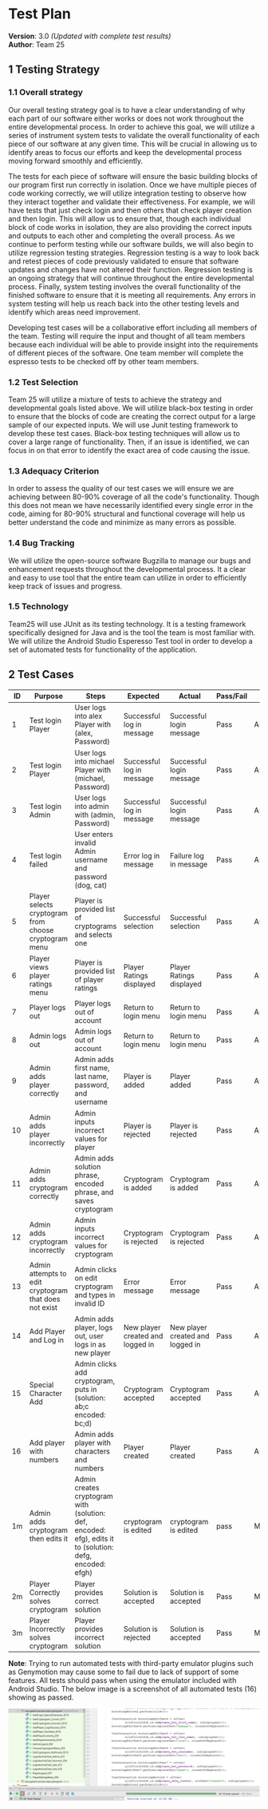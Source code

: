 # Test Plan 

**Version**: 3.0 *(Updated with complete test results)*<br>
**Author**: Team 25

## 1 Testing Strategy

### 1.1 Overall strategy

Our overall testing strategy goal is to have a clear understanding of why each part of our software either works or does not work throughout the entire developmental process. In order to achieve this goal, we will utilize a series of instrument system tests to validate the overall functionality of each piece of our software at any given time. This will be crucial in allowing us to identify areas to focus our efforts and keep the developmental process moving forward smoothly and efficiently.

The tests for each piece of software will ensure the basic building blocks of our program first run correctly in isolation. Once we have multiple pieces of code working correctly, we will utilize integration testing to observe how they interact together and validate their effectiveness. For example, we will have tests that just check login and then others that check player creation and then login. This will allow us to ensure that, though each individual block of code works in isolation, they are also providing the correct inputs and outputs to each other and completing the overall process. As we continue to perform testing while our software builds, we will also begin to utilize regression testing strategies. Regression testing is a way to look back and retest pieces of code previously validated to ensure that software updates and changes have not altered their function. Regression testing is an ongoing strategy that will continue throughout the entire developmental process. Finally, system testing involves the overall functionality of the finished software to ensure that it is meeting all requirements. Any errors in system testing will help us reach back into the other testing levels and identify which areas need improvement.

Developing test cases will be a collaborative effort including all members of the team. Testing will require the input and thought of all team members because each individual will be able to provide insight into the requirements of different pieces of the software. One team member will complete the espresso tests to be checked off by other team members.

### 1.2 Test Selection

Team 25 will utilize a mixture of tests to achieve the strategy and developmental goals listed above. 
We will utilize black-box testing in order to ensure that the blocks of code are creating the correct output for a large sample of our expected inputs. We will use Junit testing framework to develop these test cases. Black-box testing techniques will allow us to cover a large range of functionality. Then, if an issue is identified, we can focus in on that error to identify the exact area of code causing the issue. 

### 1.3 Adequacy Criterion

In order to assess the quality of our test cases we will ensure we are achieving between
80-90% coverage of all the code's functionality. Though this does not mean we have necessarily
identified every single error in the code, aiming for 80-90% structural and functional coverage
will help us better understand the code and minimize as many errors as possible.

### 1.4 Bug Tracking

We will utilize the open-source software Bugzilla to manage our bugs and enhancement requests
throughout the developmental process. It a clear and easy to use tool that the entire
team can utilize in order to efficiently keep track of issues and progress.

### 1.5 Technology

Team25 will use JUnit as its testing technology. It is a testing framework specifically
designed for Java and is the tool the team is most familiar with. We will utilize the Android Studio Esperesso Test tool in order to develop a set of automated tests for functionality of the application.

## 2 Test Cases

| **ID** | **Purpose** | **Steps** | **Expected** | **Actual** | **Pass/Fail** |   **Other** |
| --- | --- | --- | --- | --- | --- | --- |
| 1 | Test login Player | User logs into alex Player with (alex, Password) | Successful log in message | Successful login message | Pass | Automatic |
| 2 | Test login Player | User logs into michael Player with (michael, Password) | Successful log in message | Successful login message | Pass |  Automatic |
| 3 | Test login Admin | User logs into admin with (admin, Password) | Successful log in message | Successful login message | Pass |  Automatic |
| 4 | Test login failed | User enters invalid Admin username and password (dog, cat) | Error log in message | Failure log in message | Pass |  Automatic |
| 5 | Player selects cryptogram from choose cryptogram menu | Player is provided list of cryptograms and selects one | Successful selection | Successful selection | Pass  | Automatic  |
| 6 | Player views player ratings menu | Player is provided list of player ratings | Player Ratings displayed | Player Ratings displayed | Pass | Automatic  |
| 7 | Player logs out | Player logs out of account | Return to login menu | Return to login menu | Pass | Automatic  |
| 8 | Admin logs out | Admin logs out of account | Return to login menu | Return to login menu | Pass | Automatic  |
| 9 | Admin adds player correctly | Admin adds first name, last name, password, and username | Player is added | Player added  | Pass  |Automatic   |
| 10 | Admin adds player incorrectly | Admin inputs incorrect values for player | Player is rejected | Player is rejected| Pass  | Automatic |
| 11 | Admin adds cryptogram correctly | Admin adds solution phrase, encoded phrase, and saves cryptogram | Cryptogram is added | Cryptogram is added  | Pass | Automatic  |
| 12 | Admin adds cryptogram incorrectly | Admin inputs incorrect values for cryptogram | Cryptogram is rejected | Cryptogram is rejected | Pass  | Automatic  |
| 13 | Admin attempts to edit cryptogram that does not exist | Admin clicks on edit cryptogram and types in invalid ID | Error message | Error message  | Pass  | Automatic   |
| 14 | Add Player and Log in | Admin adds player, logs out, user logs in as new player | New player created and logged in | New player created and logged in | Pass | Automatic |
| 15 | Special Character Add | Admin clicks add cryptogram, puts in (solution: ab;c encoded: bc;d) | Cryptogram accepted | Cryptogram accepted | Pass | Automatic |
| 16 | Add player with numbers | Admin adds player with characters and numbers | Player created | Player created | Pass | Automatic |
| 1m | Admin adds cryptogram then edits it | Admin creates cryptogram with (solution: def, encoded: efg), edits it to (solution: defg, encoded: efgh) | cryptogram is edited | cryptogram is edited | pass | Manual |
| 2m | Player Correctly solves cryptogram | Player provides correct solution | Solution is accepted | Solution is accepted  | Pass  |  Manual |
| 3m | Player Incorrectly solves cryptogram | Player provides incorrect solution | Solution is rejected | Solution is accepted  |  Pass | Manual  |

**Note**: Trying to run automated tests with third-party emulator plugins such as Genymotion may cause some to fail due to lack of support of some features. All tests should pass when using the emulator included with Android Studio. The below image is a screenshot of all automated tests (16) showing as passed.

![Test Screenshot](images/TestScreenShot.PNG)
